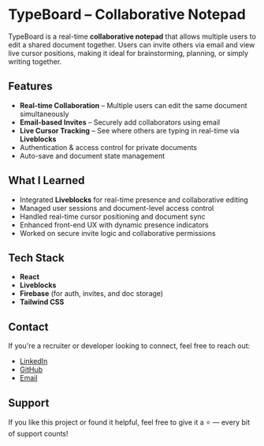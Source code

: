 # TypeBoard – Collaborative Notepad

TypeBoard is a real-time **collaborative notepad** that allows multiple users to edit a shared document together. Users can invite others via email and view live cursor positions, making it ideal for brainstorming, planning, or simply writing together.


## Features

- **Real-time Collaboration** – Multiple users can edit the same document simultaneously
- **Email-based Invites** – Securely add collaborators using email
- **Live Cursor Tracking** – See where others are typing in real-time via **Liveblocks**
- Authentication & access control for private documents
- Auto-save and document state management


## What I Learned

- Integrated **Liveblocks** for real-time presence and collaborative editing
- Managed user sessions and document-level access control
- Handled real-time cursor positioning and document sync
- Enhanced front-end UX with dynamic presence indicators
- Worked on secure invite logic and collaborative permissions


## Tech Stack

- **React**
- **Liveblocks**
- **Firebase** (for auth, invites, and doc storage)
- **Tailwind CSS**


## Contact

If you're a recruiter or developer looking to connect, feel free to reach out:

- [LinkedIn](https://www.linkedin.com/in/saurabhdhingraa/)
- [GitHub](https://github.com/saurabhdhingra)
- [Email](mailto:saurabh20work@gmail.com)


## Support

If you like this project or found it helpful, feel free to give it a ⭐️ — every bit of support counts!


